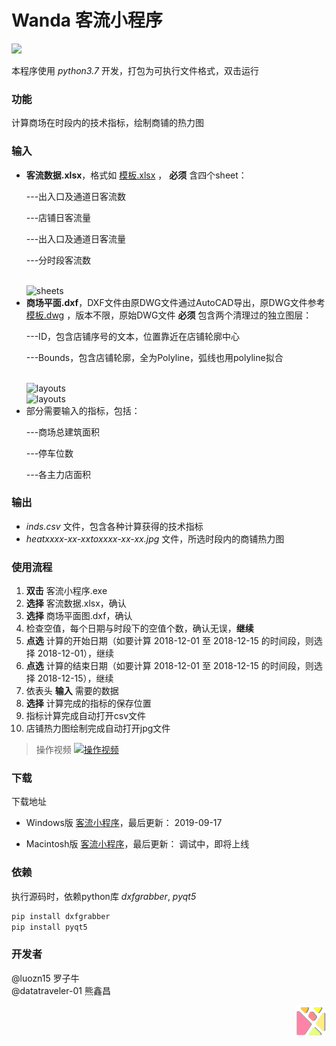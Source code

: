 # Wanda 客流小程序
<img src="https://cloud.tsinghua.edu.cn/thumbnail/599aea4603294fbd8a8d/1024/%E5%BE%AE%E4%BF%A1%E6%88%AA%E5%9B%BE_20190917214752.png" width = "500"></img>

本程序使用 *python3.7* 开发，打包为可执行文件格式，双击运行

### 功能
计算商场在时段内的技术指标，绘制商铺的热力图
### 输入
- **客流数据.xlsx**，格式如 [模板.xlsx](https://cloud.tsinghua.edu.cn/f/9daafe4d12b34b12b162/?dl=1) ， **必须** 含四个sheet：<p>      ---出入口及通道日客流数</p><p>      ---店铺日客流量</p><p>      ---出入口及通道日客流量</p><p>      ---分时段客流数</p>   
![sheets](https://cloud.tsinghua.edu.cn/thumbnail/09eb18afa0a340bf9e92/1024/%E5%BE%AE%E4%BF%A1%E6%88%AA%E5%9B%BE_20190917215828.png)
- **商场平面.dxf**，DXF文件由原DWG文件通过AutoCAD导出，原DWG文件参考 [模板.dwg](https://cloud.tsinghua.edu.cn/f/abcf3f7e56a9415197de/?dl=1) ，版本不限，原始DWG文件 **必须** 包含两个清理过的独立图层：<p>      ---ID，包含店铺序号的文本，位置靠近在店铺轮廓中心</p><p>      ---Bounds，包含店铺轮廓，全为Polyline，弧线也用polyline拟合</p>  
![layouts](https://cloud.tsinghua.edu.cn/thumbnail/5f6f44fbe6954add9476/1024/%E5%BE%AE%E4%BF%A1%E6%88%AA%E5%9B%BE_20190917220137.png)  
![layouts](https://cloud.tsinghua.edu.cn/thumbnail/4bcdf69b2c05461aa0ac/1024/%E5%BE%AE%E4%BF%A1%E6%88%AA%E5%9B%BE_20190917220050.png)  
- 部分需要输入的指标，包括：<p>---商场总建筑面积</p><p>---停车位数</p><p>---各主力店面积</p>  

### 输出
- *inds.csv* 文件，包含各种计算获得的技术指标
- *heatxxxx-xx-xxtoxxxx-xx-xx.jpg* 文件，所选时段内的商铺热力图
### 使用流程
1. **双击** 客流小程序.exe
2. **选择** 客流数据.xlsx，确认
3. **选择** 商场平面图.dxf，确认
4. 检查空值，每个日期与时段下的空值个数，确认无误，**继续**
5. **点选** 计算的开始日期（如要计算 2018-12-01 至 2018-12-15 的时间段，则选择 2018-12-01），继续
6. **点选** 计算的结束日期（如要计算 2018-12-01 至 2018-12-15 的时间段，则选择 2018-12-15），继续
7. 依表头 **输入** 需要的数据
8. **选择** 计算完成的指标的保存位置
9. 指标计算完成自动打开csv文件
10. 店铺热力图绘制完成自动打开jpg文件

> 操作视频 [![操作视频](https://cloud.tsinghua.edu.cn/thumbnail/f248cd9cce554a758c8f/1024/%E5%BE%AE%E4%BF%A1%E5%9B%BE%E7%89%87_20190917213606.png)](https://cloud.tsinghua.edu.cn/f/922207dd0dae49a794e7/)
### 下载
下载地址  
- Windows版 [客流小程序](https://cloud.tsinghua.edu.cn/f/6e546f9db46440fb9986/?dl=1)，最后更新： 2019-09-17

- Macintosh版 [客流小程序](https://cloud.tsinghua.edu.cn/f/adfddf0ce35a41c1a2a0/?dl=1)，最后更新： 调试中，即将上线

### 依赖
执行源码时，依赖python库 *dxfgrabber*, *pyqt5*
```bash
pip install dxfgrabber
pip install pyqt5
```

### 开发者
@luozn15 罗子牛  
@datatraveler-01 熊鑫昌

<img src="/logo-01.png" width = "50" height = "50" div align=right></img>
